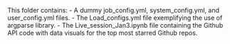 This folder contains:
	- A dummy job_config.yml, system_config.yml, and user_config.yml files.
	- The Load_configs.yml file exemplifying the use of argparse library.
	- The Live_session_Jan3.ipynb file containing the Github API code with data visuals for the top most starred Github repos. 
